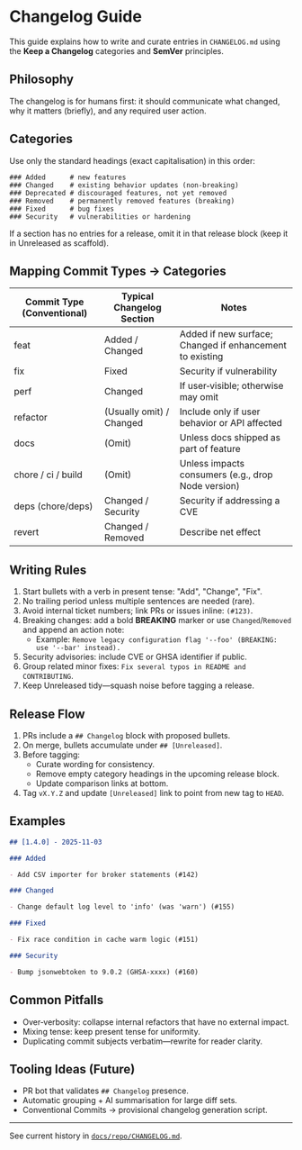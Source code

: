 # Changelog Guide

This guide explains how to write and curate entries in `CHANGELOG.md` using the **Keep a Changelog** categories and **SemVer** principles.

## Philosophy

The changelog is for humans first: it should communicate what changed, why it matters (briefly), and any required user action.

## Categories

Use only the standard headings (exact capitalisation) in this order:

```text
### Added      # new features
### Changed    # existing behavior updates (non‑breaking)
### Deprecated # discouraged features, not yet removed
### Removed    # permanently removed features (breaking)
### Fixed      # bug fixes
### Security   # vulnerabilities or hardening
```

If a section has no entries for a release, omit it in that release block (keep it in Unreleased as scaffold).

## Mapping Commit Types → Categories

| Commit Type (Conventional) | Typical Changelog Section | Notes                                                    |
| -------------------------- | ------------------------- | -------------------------------------------------------- |
| feat                       | Added / Changed           | Added if new surface; Changed if enhancement to existing |
| fix                        | Fixed                     | Security if vulnerability                                |
| perf                       | Changed                   | If user‑visible; otherwise may omit                      |
| refactor                   | (Usually omit) / Changed  | Include only if user behavior or API affected            |
| docs                       | (Omit)                    | Unless docs shipped as part of feature                   |
| chore / ci / build         | (Omit)                    | Unless impacts consumers (e.g., drop Node version)       |
| deps (chore/deps)          | Changed / Security        | Security if addressing a CVE                             |
| revert                     | Changed / Removed         | Describe net effect                                      |

## Writing Rules

1. Start bullets with a verb in present tense: "Add", "Change", "Fix".
2. No trailing period unless multiple sentences are needed (rare).
3. Avoid internal ticket numbers; link PRs or issues inline: `(#123)`.
4. Breaking changes: add a bold **BREAKING** marker or use `Changed`/`Removed` and append an action note:
   - Example: `Remove legacy configuration flag '--foo' (BREAKING: use '--bar' instead).`
5. Security advisories: include CVE or GHSA identifier if public.
6. Group related minor fixes: `Fix several typos in README and CONTRIBUTING`.
7. Keep Unreleased tidy—squash noise before tagging a release.

## Release Flow

1. PRs include a `## Changelog` block with proposed bullets.
2. On merge, bullets accumulate under `## [Unreleased]`.
3. Before tagging:
   - Curate wording for consistency.
   - Remove empty category headings in the upcoming release block.
   - Update comparison links at bottom.
4. Tag `vX.Y.Z` and update `[Unreleased]` link to point from new tag to `HEAD`.

## Examples

```markdown
## [1.4.0] - 2025-11-03

### Added

- Add CSV importer for broker statements (#142)

### Changed

- Change default log level to 'info' (was 'warn') (#155)

### Fixed

- Fix race condition in cache warm logic (#151)

### Security

- Bump jsonwebtoken to 9.0.2 (GHSA-xxxx) (#160)
```

## Common Pitfalls

- Over‑verbosity: collapse internal refactors that have no external impact.
- Mixing tense: keep present tense for uniformity.
- Duplicating commit subjects verbatim—rewrite for reader clarity.

## Tooling Ideas (Future)

- PR bot that validates `## Changelog` presence.
- Automatic grouping + AI summarisation for large diff sets.
- Conventional Commits → provisional changelog generation script.

---

See current history in [`docs/repo/CHANGELOG.md`](CHANGELOG.md).
